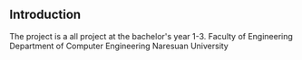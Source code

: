 ## Introduction
The project is a all project at the bachelor's year 1-3. Faculty of Engineering Department of Computer Engineering Naresuan University